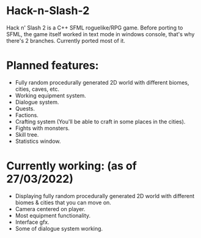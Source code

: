 # Hack-n-Slash-2
Hack n' Slash 2 is a C++ SFML roguelike/RPG game.
Before porting to SFML, the game itself worked in text mode in windows console, that's why there's 2 branches.
Currently ported most of it.

# Planned features:
- Fully random procedurally generated 2D world with different biomes, cities, caves, etc.
- Working equipment system.
- Dialogue system.
- Quests.
- Factions.
- Crafting system (You'll be able to craft in some places in the cities).
- Fights with monsters.
- Skill tree.
- Statistics window.

# Currently working: (as of 27/03/2022)
- Displaying fully random procedurally generated 2D world with different biomes & cities that you can move on.
- Camera centered on player.
- Most equipment functionality.
- Interface gfx.
- Some of dialogue system working.
